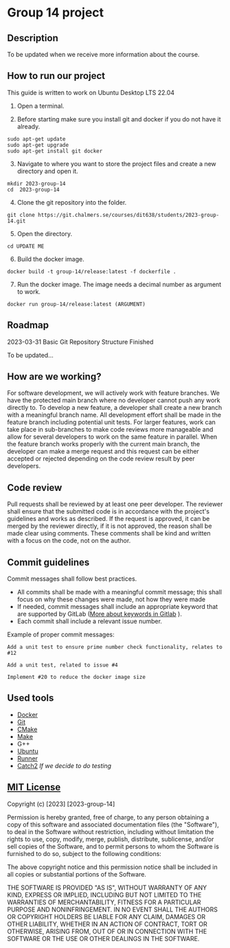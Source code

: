 # Group 14 project

## Description
To be updated when we receive more information about the course.

## How to run our project

This guide is written to work on Ubuntu Desktop LTS 22.04

1. Open a terminal.

2. Before starting make sure you install git and docker if you do not have it already.
```
sudo apt-get update
sudo apt-get upgrade
sudo apt-get install git docker
```
3. Navigate to where you want to store the project files and create a new directory and open it.

```
mkdir 2023-group-14
cd  2023-group-14
```

4. Clone the git repository into the folder.
```
git clone https://git.chalmers.se/courses/dit638/students/2023-group-14.git
```

5. Open the directory.
```
cd UPDATE ME
```

6. Build the docker image.
```
docker build -t group-14/release:latest -f dockerfile .
```

7. Run the docker image. The image needs a decimal number as argument to work.
```
docker run group-14/release:latest (ARGUMENT)
```

## Roadmap
2023-03-31 Basic Git Repository Structure Finished

To be updated...

## How are we working?
For software development, we will actively work with feature branches.
We have the protected main branch where no developer cannot push any work directly to.  To develop a new feature, a developer shall create a new branch with a meaningful branch name. All development effort shall be made in the feature branch including potential unit tests. For larger features, work can take place in sub-branches to make code reviews more manageable and allow for several developers to work on the same feature in parallel. When the feature branch works properly with the current main branch, the developer can make a merge request and this request can be either accepted or rejected depending on the code review result by peer developers.

## Code review
Pull requests shall be reviewed by at least one peer developer. The reviewer shall ensure that the submitted code is in accordance with the project's guidelines and works as described. If the request is approved, it can be merged by the reviewer directly, if it is not approved, the reason shall be made clear using comments. These comments shall be kind and written with a focus on the code, not on the author.

## Commit guidelines
Commit messages shall follow best practices. 
- All commits shall be made with a meaningful commit message; this shall focus on why these changes were made, not how they were made
- If needed, commit messages shall include an appropriate keyword that are supported by GitLab ([More about keywords in Gitlab](https://docs.gitlab.com/ee/user/project/issues/managing_issues.html#default-closing-pattern) ).
- Each commit shall include a relevant issue number.

Example of proper commit messages:
```
Add a unit test to ensure prime number check functionality, relates to #12
```
```
Add a unit test, related to issue #4
```
```
Implement #20 to reduce the docker image size
```

## Used tools
- [Docker](https://www.docker.com/)
- [Git](https://git-scm.com/)
- [CMake](https://cmake.org/)
- [Make](https://www.gnu.org/software/make/manual/make.html) 
- G++
- [Ubuntu](https://ubuntu.com/)
- [Runner](https://docs.gitlab.com/runner/)
- [Catch2](https://github.com/catchorg/Catch2) *If we decide to do testing*

## [MIT License](https://opensource.org/license/mit/)

Copyright (c) [2023] [2023-group-14]

Permission is hereby granted, free of charge, to any person obtaining a copy of this software and associated documentation files (the "Software"), to deal in the Software without restriction, including without limitation the rights to use, copy, modify, merge, publish, distribute, sublicense, and/or sell copies of the Software, and to permit persons to whom the Software is furnished to do so, subject to the following conditions:

The above copyright notice and this permission notice shall be included in all copies or substantial portions of the Software.

THE SOFTWARE IS PROVIDED "AS IS", WITHOUT WARRANTY OF ANY KIND, EXPRESS OR IMPLIED, INCLUDING BUT NOT LIMITED TO THE WARRANTIES OF MERCHANTABILITY, FITNESS FOR A PARTICULAR PURPOSE AND NONINFRINGEMENT. IN NO EVENT SHALL THE AUTHORS OR COPYRIGHT HOLDERS BE LIABLE FOR ANY CLAIM, DAMAGES OR OTHER LIABILITY, WHETHER IN AN ACTION OF CONTRACT, TORT OR OTHERWISE, ARISING FROM, OUT OF OR IN CONNECTION WITH THE SOFTWARE OR THE USE OR OTHER DEALINGS IN THE SOFTWARE.


